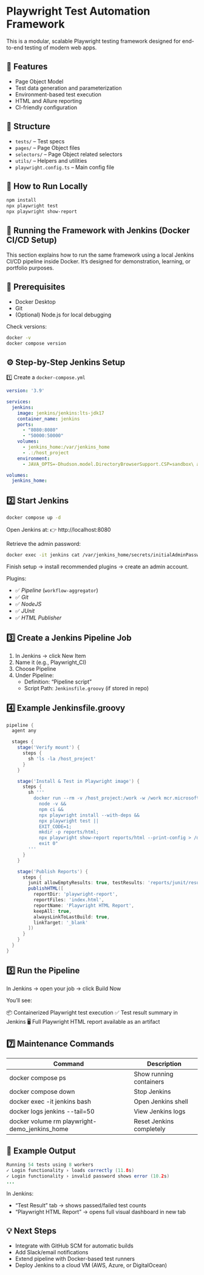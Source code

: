 # Playwright Test Automation Framework

This is a modular, scalable Playwright testing framework designed for end-to-end testing of modern web apps.

## 🚀 Features
- Page Object Model
- Test data generation and parameterization
- Environment-based test execution
- HTML and Allure reporting
- CI-friendly configuration

## 📁 Structure
- `tests/` – Test specs
- `pages/` – Page Object files
- `selectors/` – Page Object related selectors
- `utils/` – Helpers and utilities
- `playwright.config.ts` – Main config file

## 🧪 How to Run Locally
```bash
npm install
npx playwright test
npx playwright show-report
```
## 🧩 Running the Framework with Jenkins (Docker CI/CD Setup)
This section explains how to run the same framework using a local Jenkins CI/CD pipeline inside Docker.
It’s designed for demonstration, learning, or portfolio purposes.

## 🐋 Prerequisites

- Docker Desktop
- Git
- (Optional) Node.js for local debugging

Check versions:
```bash
docker -v
docker compose version
```

## ⚙️ Step-by-Step Jenkins Setup
1️⃣ Create a `docker-compose.yml`
```yaml
version: '3.9'

services:
  jenkins:
    image: jenkins/jenkins:lts-jdk17
    container_name: jenkins
    ports:
      - "8080:8080"
      - "50000:50000"
    volumes:
      - jenkins_home:/var/jenkins_home
      - .:/host_project
    environment:
      - JAVA_OPTS=-Dhudson.model.DirectoryBrowserSupport.CSP=sandbox\ allow-scripts;\ default-src\ 'self'\ 'unsafe-inline'\ 'unsafe-eval'\ data:\ blob:;\ img-src\ 'self'\ data:\ blob:;\ style-src\ 'self'\ 'unsafe-inline';\ connect-src\ 'self'\ data:\ blob:

volumes:
  jenkins_home:
```
## 2️⃣ Start Jenkins
```bash
docker compose up -d
```

Open Jenkins at:
👉 http://localhost:8080

Retrieve the admin password:
```bash
docker exec -it jenkins cat /var/jenkins_home/secrets/initialAdminPassword
```
Finish setup → install recommended plugins → create an admin account.

Plugins:
- ✅ _Pipeline_ (`workflow-aggregator`)
- ✅ _Git_
- ✅ _NodeJS_
- ✅ _JUnit_
- ✅ _HTML Publisher_

## 3️⃣ Create a Jenkins Pipeline Job
1. In Jenkins → click New Item
2. Name it (e.g., Playwright_CI)
3. Choose Pipeline
4. Under Pipeline:
    - Definition: “Pipeline script”
    - Script Path: `Jenkinsfile.groovy` (if stored in repo)

## 4️⃣ Example Jenkinsfile.groovy
```groovy
pipeline {
  agent any

  stages {
    stage('Verify mount') {
      steps {
        sh 'ls -la /host_project'
      }
    }

    stage('Install & Test in Playwright image') {
      steps {
        sh '''
          docker run --rm -v /host_project:/work -w /work mcr.microsoft.com/playwright:v1.53.2-jammy bash -lc "
            node -v &&
            npm ci &&
            npx playwright install --with-deps &&
            npx playwright test ||
            EXIT_CODE=1;
            mkdir -p reports/html;
            npx playwright show-report reports/html --print-config > /dev/null 2>&1 || true;
            exit 0"
        '''
      }
    }

    stage('Publish Reports') {
      steps {
        junit allowEmptyResults: true, testResults: 'reports/junit/results.xml'
        publishHTML([
          reportDir: 'playwright-report',
          reportFiles: 'index.html',
          reportName: 'Playwright HTML Report',
          keepAll: true,
          alwaysLinkToLastBuild: true,
          linkTarget: '_blank'
        ])
      }
    }
  }
}
```
## 5️⃣ Run the Pipeline
In Jenkins → open your job → click Build Now

You’ll see:

📦 Containerized Playwright test execution
✅ Test result summary in Jenkins
🖥 Full Playwright HTML report available as an artifact

## 7️⃣ Maintenance Commands
| Command	                                    | Description                |
| --------------------------------------------- | -------------------------- |
| docker compose ps	                            | Show running containers    |
| docker compose down	                        | Stop Jenkins               |
| docker exec -it jenkins bash	                | Open Jenkins shell         |
| docker logs jenkins --tail=50                 | View Jenkins logs          |
| docker volume rm playwright-demo_jenkins_home	| Reset Jenkins completely   |

## 🧾 Example Output
```java
Running 54 tests using 8 workers
✓ Login functionality › loads correctly (11.8s)
✓ Login functionality › invalid password shows error (10.2s)
...
```
In Jenkins:
- “Test Result” tab → shows passed/failed test counts
- “Playwright HTML Report” → opens full visual dashboard in new tab

## 💡 Next Steps
- Integrate with GitHub SCM for automatic builds
- Add Slack/email notifications
- Extend pipeline with Docker-based test runners
- Deploy Jenkins to a cloud VM (AWS, Azure, or DigitalOcean)